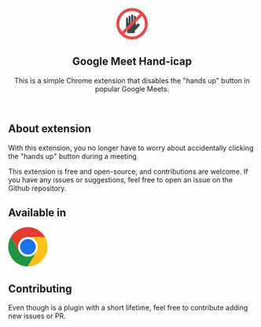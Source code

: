 <div align="center">
  <img width="64" src="icons/icon-128.png">
  <h2>Google Meet Hand-icap</h2>
  <p>This is a simple Chrome extension that disables the "hands up" button in popular Google Meets.</p>
</div>

</br>

## About extension

</p>With this extension, you no longer have to worry about accidentally clicking the "hands up" button during a meeting</p>
<p>This extension is free and open-source, and contributions are welcome. If you have any issues or suggestions, feel free to open an issue on the Github repository.</>

## Available in

[![Chrome](assets/chrome.svg "Chrome")](https://chrome.google.com/webstore/detail/bljlecllhladobdompcodikpgoppgdbi)

## Contributing

Even though is a plugin with a short lifetime, feel free to contribute adding new issues or PR.
